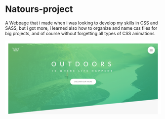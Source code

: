 # Natours-project
A Webpage that i made when i was looking to develop my skills in CSS and SASS, but i got more, i learned also how to organize and name css files for big projects, and of course without forgetting all types of CSS animations 

![natours-png](./natours.png)
